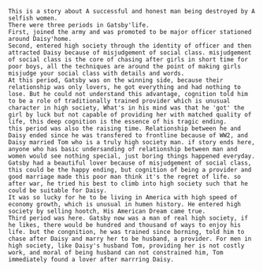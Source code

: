 	This is a story about A successful and honest man being destroyed by A selfish women.
	There were three periods in Gatsby'life. 
	First, joined the army and was promoted to be major officer stationed around Daisy'home. 
	Second, entered high society through the identity of officer and then attracted Daisy because of misjudgement of social class. misjudgement of social class is the core of chasing after girls in short time for poor boys, all the techniques are around the point of making girls misjudge your social class with details and words. 
	At this period, Gatsby was on the winning side, because their relationship was only lovers, he got everything and had nothing to lose. But he could not understand this advantage, cognition told him to be a role of traditionally trained provider which is unusual character in high society, What's in his mind was that he 'got' the girl by luck but not capable of providing her with matched quality of life, this deep cognition is the essence of his tragic ending.
	this period was also the raising time. Relationship between he and Daisy ended since he was transfered to frontline because of WW2, and Daisy married Tom who is a truly high society man. if story ends here, anyone who has basic undersanding of relationship between man and women would see nothing special, just boring things happened everyday. Gatsby had a beautiful lover because of misjudgement of social class, this could be the happy ending, but cognition of being a provider and good marriage made this poor man think it's the regret of life. so after war, he tried his best to climb into high society such that he could be suitable for Daisy.
	It was so lucky for he to be living in America with high speed of economy growth, which is unusual in humen history. He entered high society by selling hootch, His American Dream came true.
	Third period was here. Gatsby now was a man of real high society, if he likes, there would be hundred and thousand of ways to enjoy his life. but the congnition, he was trained since borning, told him to chase after Daisy and marry her to be husband, a provider. For men in high society, like Daisy's husband Tom, providing her is not costly work, and moral of being husband can not constrained him, Tom immediately found a lover after marrring Daisy.
	

	